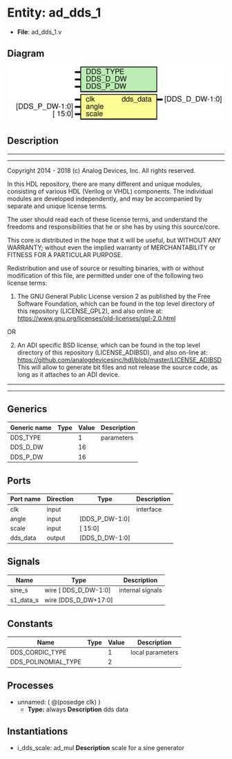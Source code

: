 # Entity: ad_dds_1

- **File**: ad_dds_1.v
## Diagram

![Diagram](ad_dds_1.svg "Diagram")
## Description

 ***************************************************************************
 ***************************************************************************
 Copyright 2014 - 2018 (c) Analog Devices, Inc. All rights reserved.

 In this HDL repository, there are many different and unique modules, consisting
 of various HDL (Verilog or VHDL) components. The individual modules are
 developed independently, and may be accompanied by separate and unique license
 terms.

 The user should read each of these license terms, and understand the
 freedoms and responsibilities that he or she has by using this source/core.

 This core is distributed in the hope that it will be useful, but WITHOUT ANY
 WARRANTY; without even the implied warranty of MERCHANTABILITY or FITNESS FOR
 A PARTICULAR PURPOSE.

 Redistribution and use of source or resulting binaries, with or without modification
 of this file, are permitted under one of the following two license terms:

   1. The GNU General Public License version 2 as published by the
      Free Software Foundation, which can be found in the top level directory
      of this repository (LICENSE_GPL2), and also online at:
      <https://www.gnu.org/licenses/old-licenses/gpl-2.0.html>

 OR

   2. An ADI specific BSD license, which can be found in the top level directory
      of this repository (LICENSE_ADIBSD), and also on-line at:
      https://github.com/analogdevicesinc/hdl/blob/master/LICENSE_ADIBSD
      This will allow to generate bit files and not release the source code,
      as long as it attaches to an ADI device.

 ***************************************************************************
 ***************************************************************************

## Generics

| Generic name | Type | Value | Description  |
| ------------ | ---- | ----- | ------------ |
| DDS_TYPE     |      | 1     |  parameters  |
| DDS_D_DW     |      | 16    |              |
| DDS_P_DW     |      | 16    |              |
## Ports

| Port name | Direction | Type           | Description |
| --------- | --------- | -------------- | ----------- |
| clk       | input     |                |  interface  |
| angle     | input     | [DDS_P_DW-1:0] |             |
| scale     | input     | [        15:0] |             |
| dds_data  | output    | [DDS_D_DW-1:0] |             |
## Signals

| Name      | Type                 | Description        |
| --------- | -------------------- | ------------------ |
| sine_s    | wire [ DDS_D_DW-1:0] |  internal signals  |
| s1_data_s | wire [DDS_D_DW+17:0] |                    |
## Constants

| Name                | Type | Value | Description        |
| ------------------- | ---- | ----- | ------------------ |
| DDS_CORDIC_TYPE     |      | 1     |  local parameters  |
| DDS_POLINOMIAL_TYPE |      | 2     |                    |
## Processes
- unnamed: ( @(posedge clk) )
  - **Type:** always
**Description**
 dds data 
## Instantiations

- i_dds_scale: ad_mul
**Description**
 scale for a sine generator

